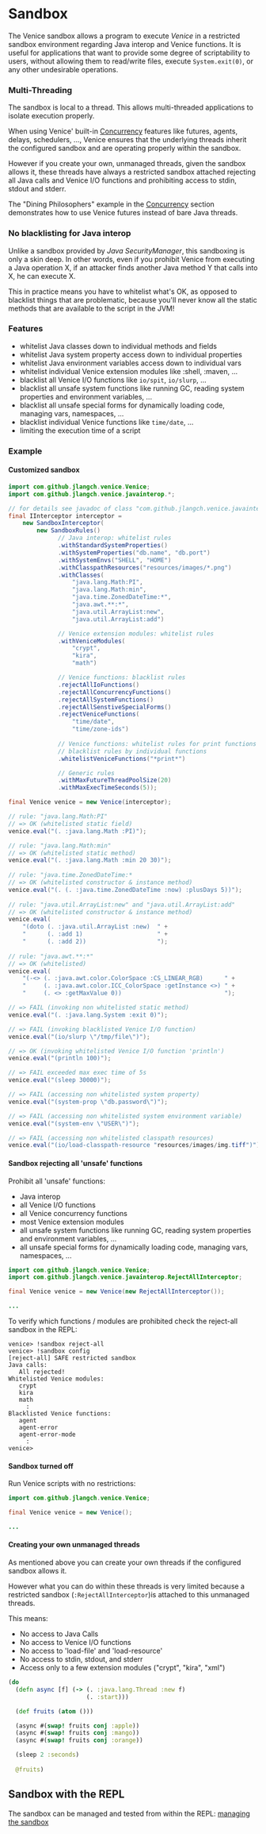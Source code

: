 # Sandbox

The Venice sandbox allows a program to execute _Venice_ in a restricted sandbox 
environment regarding Java interop and Venice functions. It is useful for 
applications that want to provide some degree of scriptability to users, 
without allowing them to read/write files, execute `System.exit(0)`, or any other 
undesirable operations.


### Multi-Threading

The sandbox is local to a thread. This allows multi-threaded applications to 
isolate execution properly. 

When using Venice' built-in [Concurrency](concurrency.md) features like futures, 
agents, delays, schedulers, ..., Venice ensures that the underlying threads 
inherit the configured sandbox and are operating properly within the sandbox. 

However if you create your own, unmanaged threads, given the sandbox allows it, 
these threads have always a restricted sandbox attached rejecting all Java calls 
and Venice I/O functions and prohibiting access to stdin, stdout and stderr.

The "Dining Philosophers" example in the [Concurrency](concurrency.md) section 
demonstrates how to use Venice futures instead of bare Java threads.


### No blacklisting for Java interop

Unlike a sandbox provided by _Java SecurityManager_, this sandboxing is only a 
skin deep. In other words, even if you prohibit Venice from executing a Java 
operation X, if an attacker finds another Java method Y that calls into X, he 
can execute X.

This in practice means you have to whitelist what's OK, as opposed to blacklist 
things that are problematic, because you'll never know all the static methods 
that are available to the script in the JVM!


### Features

 - whitelist Java classes down to individual methods and fields
 - whitelist Java system property access down to individual properties
 - whitelist Java environment variables access down to individual vars
 - whitelist individual Venice extension modules like :shell, :maven, ...
 - blacklist all Venice I/O functions like `io/spit`, `io/slurp`, ...
 - blacklist all unsafe system functions like running GC, reading system properties and
   environment variables, ...
 - blacklist all unsafe special forms for dynamically loading code, managing vars, 
   namespaces, ...
 - blacklist individual Venice functions like `time/date`, ...
 - limiting the execution time of a script
 

### Example


#### Customized sandbox

```java
import com.github.jlangch.venice.Venice;
import com.github.jlangch.venice.javainterop.*;

// for details see javadoc of class "com.github.jlangch.venice.javainterop.SandboxRules"
final IInterceptor interceptor =
    new SandboxInterceptor(
        new SandboxRules()
              // Java interop: whitelist rules
              .withStandardSystemProperties()
              .withSystemProperties("db.name", "db.port")
              .withSystemEnvs("SHELL", "HOME")
              .withClasspathResources("resources/images/*.png")
              .withClasses(
                  "java.lang.Math:PI",
                  "java.lang.Math:min", 
                  "java.time.ZonedDateTime:*", 
                  "java.awt.**:*", 
                  "java.util.ArrayList:new",
                  "java.util.ArrayList:add")

              // Venice extension modules: whitelist rules
              .withVeniceModules(
                  "crypt", 
                  "kira", 
                  "math")

              // Venice functions: blacklist rules
              .rejectAllIoFunctions()
              .rejectAllConcurrencyFunctions()
              .rejectAllSystemFunctions()
              .rejectAllSenstiveSpecialForms()
              .rejectVeniceFunctions(
                  "time/date",
                  "time/zone-ids")
                
              // Venice functions: whitelist rules for print functions to offset
              // blacklist rules by individual functions
              .whitelistVeniceFunctions("*print*")

              // Generic rules	
              .withMaxFutureThreadPoolSize(20)
              .withMaxExecTimeSeconds(5));

final Venice venice = new Venice(interceptor);

// rule: "java.lang.Math:PI"
// => OK (whitelisted static field)
venice.eval("(. :java.lang.Math :PI)"); 

// rule: "java.lang.Math:min"
// => OK (whitelisted static method)
venice.eval("(. :java.lang.Math :min 20 30)"); 
    
// rule: "java.time.ZonedDateTime:*
// => OK (whitelisted constructor & instance method)
venice.eval("(. (. :java.time.ZonedDateTime :now) :plusDays 5))"); 
 
// rule: "java.util.ArrayList:new" and "java.util.ArrayList:add"
// => OK (whitelisted constructor & instance method)
venice.eval(
    "(doto (. :java.util.ArrayList :new)  " +
    "      (. :add 1)                     " +
    "      (. :add 2))                    ");
	
// rule: "java.awt.**:*"
// => OK (whitelisted)
venice.eval(
    "(-<> (. :java.awt.color.ColorSpace :CS_LINEAR_RGB)      " +
    "     (. :java.awt.color.ICC_ColorSpace :getInstance <>) " +
    "     (. <> :getMaxValue 0))                             ");

// => FAIL (invoking non whitelisted static method)
venice.eval("(. :java.lang.System :exit 0)"); 

// => FAIL (invoking blacklisted Venice I/O function)
venice.eval("(io/slurp \"/tmp/file\")"); 

// => OK (invoking whitelisted Venice I/O function 'println')
venice.eval("(println 100)"); 

// => FAIL exceeded max exec time of 5s
venice.eval("(sleep 30000)"); 

// => FAIL (accessing non whitelisted system property)
venice.eval("(system-prop \"db.password\")"); 

// => FAIL (accessing non whitelisted system environment variable)
venice.eval("(system-env \"USER\")"); 

// => FAIL (accessing non whitelisted classpath resources)
venice.eval("(io/load-classpath-resource "resources/images/img.tiff")"); 
```


#### Sandbox rejecting all 'unsafe' functions

Prohibit all 'unsafe' functions:

 - Java interop
 - all Venice I/O functions
 - all Venice concurrency functions
 - most Venice extension modules
 - all unsafe system functions like running GC, reading system properties and
   environment variables, ...
 - all unsafe special forms for dynamically loading code, managing vars, 
   namespaces, ...
     

```java
import com.github.jlangch.venice.Venice;
import com.github.jlangch.venice.javainterop.RejectAllInterceptor;

final Venice venice = new Venice(new RejectAllInterceptor());

...
```

To verify which functions / modules are prohibited check the
reject-all sandbox in the REPL:

```
venice> !sandbox reject-all
venice> !sandbox config
[reject-all] SAFE restricted sandbox
Java calls:
   All rejected!
Whitelisted Venice modules:
   crypt
   kira
   math
     :
Blacklisted Venice functions:
   agent
   agent-error
   agent-error-mode
     :
venice> 
```


#### Sandbox turned off

Run Venice scripts with no restrictions:

```java
import com.github.jlangch.venice.Venice;

final Venice venice = new Venice();

...
```

#### Creating your own unmanaged threads

As mentioned above you can create your own threads if the configured 
sandbox allows it. 

However what you can do within these threads is very limited because a 
restricted sandbox (`:RejectAllInterceptor`)is attached to this unmanaged 
threads.

This means:

- No access to Java Calls
- No access to Venice I/O functions
- No access to 'load-file' and 'load-resource'
- No access to stdin, stdout, and stderr
- Access only to a few extension modules ("crypt", "kira", "xml")

```clojure
(do
  (defn async [f] (-> (. :java.lang.Thread :new f) 
                      (. :start)))

  (def fruits (atom ()))

  (async #(swap! fruits conj :apple))
  (async #(swap! fruits conj :mango))
  (async #(swap! fruits conj :orange))

  (sleep 2 :seconds)
 
  @fruits)
```
 

## Sandbox with the REPL

The sandbox can be managed and tested from within the REPL: [managing the sandbox](repl-sandbox.md)
